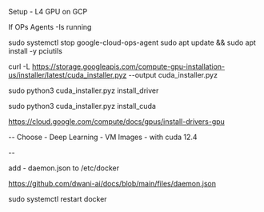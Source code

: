 Setup - L4 GPU on GCP 


If OPs Agents -Is running 

sudo systemctl stop google-cloud-ops-agent
sudo apt update && sudo apt install -y pciutils

curl -L https://storage.googleapis.com/compute-gpu-installation-us/installer/latest/cuda_installer.pyz --output cuda_installer.pyz

sudo python3 cuda_installer.pyz install_driver 

sudo python3 cuda_installer.pyz install_cuda 


https://cloud.google.com/compute/docs/gpus/install-drivers-gpu

--
Choose - Deep Learning - VM Images - with cuda 12.4 


--

add - daemon.json to /etc/docker

https://github.com/dwani-ai/docs/blob/main/files/daemon.json



sudo systemctl restart docker

